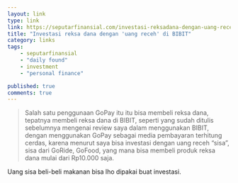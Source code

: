 ```yaml
---
layout: link
type: link
link: https://seputarfinansial.com/investasi-reksadana-dengan-uang-receh-di-bibit/
title: "Investasi reksa dana dengan 'uang receh' di BIBIT"
category: links
tags: 
    - seputarfinansial
    - "daily found"
    - investment
    - "personal finance"

published: true
comments: true
---
```


> Salah satu penggunaan GoPay itu itu bisa membeli reksa dana, tepatnya membeli reksa dana di BIBIT, seperti yang sudah ditulis sebelumnya mengenai review saya dalam menggunakan BIBIT, dengan menggunakan GoPay sebagai media pembayaran terhitung cerdas, karena menurut saya bisa investasi dengan uang receh “sisa”, sisa dari GoRide, GoFood, yang mana bisa membeli produk reksa dana mulai dari Rp10.000 saja.

Uang sisa beli-beli makanan bisa lho dipakai buat investasi.